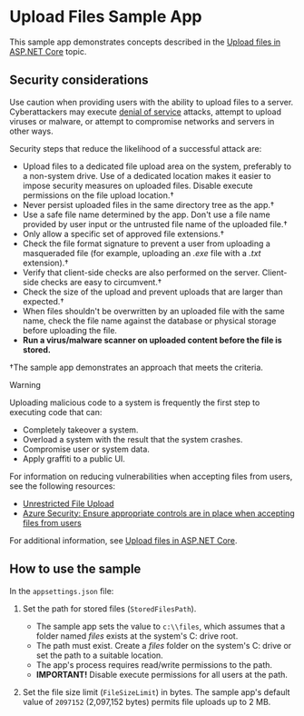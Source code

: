 # Upload Files Sample App

This sample app demonstrates concepts described in the [Upload files in ASP.NET Core](https://learn.microsoft.com/aspnet/core/mvc/models/file-uploads) topic.

## Security considerations

Use caution when providing users with the ability to upload files to a server. Cyberattackers may execute [denial of service](/windows-hardware/drivers/ifs/denial-of-service) attacks, attempt to upload viruses or malware, or attempt to compromise networks and servers in other ways.

Security steps that reduce the likelihood of a successful attack are:

* Upload files to a dedicated file upload area on the system, preferably to a non-system drive. Use of a dedicated location makes it easier to impose security measures on uploaded files. Disable execute permissions on the file upload location.&dagger;
* Never persist uploaded files in the same directory tree as the app.&dagger;
* Use a safe file name determined by the app. Don't use a file name provided by user input or the untrusted file name of the uploaded file.&dagger;
* Only allow a specific set of approved file extensions.&dagger;
* Check the file format signature to prevent a user from uploading a masqueraded file (for example, uploading an *.exe* file with a *.txt* extension).&dagger;
* Verify that client-side checks are also performed on the server. Client-side checks are easy to circumvent.&dagger;
* Check the size of the upload and prevent uploads that are larger than expected.&dagger;
* When files shouldn't be overwritten by an uploaded file with the same name, check the file name against the database or physical storage before uploading the file.
* **Run a virus/malware scanner on uploaded content before the file is stored.**

&dagger;The sample app demonstrates an approach that meets the criteria.

> [!WARNING]
> Uploading malicious code to a system is frequently the first step to executing code that can:
>
> * Completely takeover a system.
> * Overload a system with the result that the system crashes.
> * Compromise user or system data.
> * Apply graffiti to a public UI.
>
> For information on reducing vulnerabilities when accepting files from users, see the following resources:
>
> * [Unrestricted File Upload](https://www.owasp.org/index.php/Unrestricted_File_Upload)
> * [Azure Security: Ensure appropriate controls are in place when accepting files from users](/azure/security/azure-security-threat-modeling-tool-input-validation#controls-users)

For additional information, see [Upload files in ASP.NET Core](https://learn.microsoft.com/aspnet/core/mvc/models/file-uploads).

## How to use the sample

In the `appsettings.json` file:

1. Set the path for stored files (`StoredFilesPath`).

   * The sample app sets the value to `c:\\files`, which assumes that a folder named *files* exists at the system's C: drive root.
   * The path must exist. Create a *files* folder on the system's C: drive or set the path to a suitable location.
   * The app's process requires read/write permissions to the path.
   * **IMPORTANT!** Disable execute permissions for all users at the path.

1. Set the file size limit (`FileSizeLimit`) in bytes. The sample app's default value of `2097152` (2,097,152 bytes) permits file uploads up to 2 MB.
